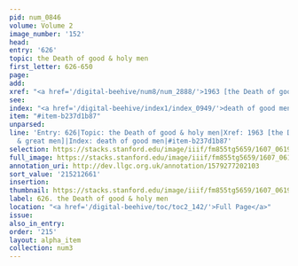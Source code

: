 ```yaml
---
pid: num_0846
volume: Volume 2
image_number: '152'
head:
entry: '626'
topic: the Death of good & holy men
first_letter: 626-650
page:
add:
xref: "<a href='/digital-beehive/num8/num_2888/'>1963 [the Death of good & great men]</a>"
see:
index: "<a href='/digital-beehive/index1/index_0949/'>death of good men</a>"
item: "#item-b237d1b87"
unparsed:
line: 'Entry: 626|Topic: the Death of good & holy men|Xref: 1963 [the Death of good
  & great men]|Index: death of good men|#item-b237d1b87'
selection: https://stacks.stanford.edu/image/iiif/fm855tg5659/1607_0619/923,2661,2831,702/full/0/default.jpg
full_image: https://stacks.stanford.edu/image/iiif/fm855tg5659/1607_0619/full/full/0/default.jpg
annotation_uri: http://dev.llgc.org.uk/annotation/1579277202103
sort_value: '215212661'
insertion:
thumbnail: https://stacks.stanford.edu/image/iiif/fm855tg5659/1607_0619/923,2661,600,180/250,/0/default.jpg
label: 626. the Death of good & holy men
location: "<a href='/digital-beehive/toc/toc2_142/'>Full Page</a>"
issue:
also_in_entry:
order: '215'
layout: alpha_item
collection: num3
---
```

